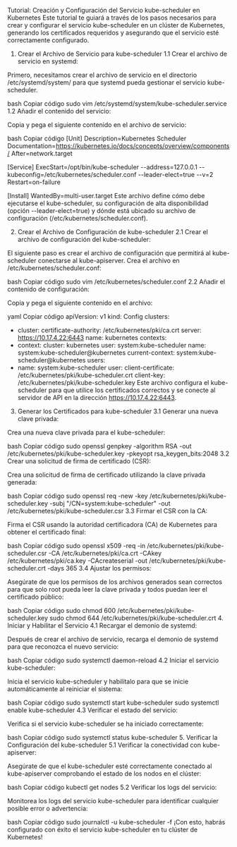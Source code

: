 Tutorial: Creación y Configuración del Servicio kube-scheduler en Kubernetes
Este tutorial te guiará a través de los pasos necesarios para crear y configurar el servicio kube-scheduler en un clúster de Kubernetes, generando los certificados requeridos y asegurando que el servicio esté correctamente configurado.

1. Crear el Archivo de Servicio para kube-scheduler
1.1 Crear el archivo de servicio en systemd:

Primero, necesitamos crear el archivo de servicio en el directorio /etc/systemd/system/ para que systemd pueda gestionar el servicio kube-scheduler.

bash
Copiar código
sudo vim /etc/systemd/system/kube-scheduler.service
1.2 Añadir el contenido del servicio:

Copia y pega el siguiente contenido en el archivo de servicio:

bash
Copiar código
[Unit]
Description=Kubernetes Scheduler
Documentation=https://kubernetes.io/docs/concepts/overview/components/
After=network.target

[Service]
ExecStart=/opt/bin/kube-scheduler --address=127.0.0.1 --kubeconfig=/etc/kubernetes/scheduler.conf --leader-elect=true --v=2
Restart=on-failure

[Install]
WantedBy=multi-user.target
Este archivo define cómo debe ejecutarse el kube-scheduler, su configuración de alta disponibilidad (opción --leader-elect=true) y dónde está ubicado su archivo de configuración (/etc/kubernetes/scheduler.conf).

2. Crear el Archivo de Configuración de kube-scheduler
2.1 Crear el archivo de configuración del kube-scheduler:

El siguiente paso es crear el archivo de configuración que permitirá al kube-scheduler conectarse al kube-apiserver. Crea el archivo en /etc/kubernetes/scheduler.conf:

bash
Copiar código
sudo vim /etc/kubernetes/scheduler.conf
2.2 Añadir el contenido de configuración:

Copia y pega el siguiente contenido en el archivo:

yaml
Copiar código
apiVersion: v1
kind: Config
clusters:
- cluster:
    certificate-authority: /etc/kubernetes/pki/ca.crt
    server: https://10.17.4.22:6443
  name: kubernetes
contexts:
- context:
    cluster: kubernetes
    user: system:kube-scheduler
  name: system:kube-scheduler@kubernetes
current-context: system:kube-scheduler@kubernetes
users:
- name: system:kube-scheduler
  user:
    client-certificate: /etc/kubernetes/pki/kube-scheduler.crt
    client-key: /etc/kubernetes/pki/kube-scheduler.key
Este archivo configura el kube-scheduler para que utilice los certificados correctos y se conecte al servidor de API en la dirección https://10.17.4.22:6443.

3. Generar los Certificados para kube-scheduler
3.1 Generar una nueva clave privada:

Crea una nueva clave privada para el kube-scheduler:

bash
Copiar código
sudo openssl genpkey -algorithm RSA -out /etc/kubernetes/pki/kube-scheduler.key -pkeyopt rsa_keygen_bits:2048
3.2 Crear una solicitud de firma de certificado (CSR):

Crea una solicitud de firma de certificado utilizando la clave privada generada:

bash
Copiar código
sudo openssl req -new -key /etc/kubernetes/pki/kube-scheduler.key -subj "/CN=system:kube-scheduler" -out /etc/kubernetes/pki/kube-scheduler.csr
3.3 Firmar el CSR con la CA:

Firma el CSR usando la autoridad certificadora (CA) de Kubernetes para obtener el certificado final:

bash
Copiar código
sudo openssl x509 -req -in /etc/kubernetes/pki/kube-scheduler.csr -CA /etc/kubernetes/pki/ca.crt -CAkey /etc/kubernetes/pki/ca.key -CAcreateserial -out /etc/kubernetes/pki/kube-scheduler.crt -days 365
3.4 Ajustar los permisos:

Asegúrate de que los permisos de los archivos generados sean correctos para que solo root pueda leer la clave privada y todos puedan leer el certificado público:

bash
Copiar código
sudo chmod 600 /etc/kubernetes/pki/kube-scheduler.key
sudo chmod 644 /etc/kubernetes/pki/kube-scheduler.crt
4. Iniciar y Habilitar el Servicio
4.1 Recargar el demonio de systemd:

Después de crear el archivo de servicio, recarga el demonio de systemd para que reconozca el nuevo servicio:

bash
Copiar código
sudo systemctl daemon-reload
4.2 Iniciar el servicio kube-scheduler:

Inicia el servicio kube-scheduler y habilítalo para que se inicie automáticamente al reiniciar el sistema:

bash
Copiar código
sudo systemctl start kube-scheduler
sudo systemctl enable kube-scheduler
4.3 Verificar el estado del servicio:

Verifica si el servicio kube-scheduler se ha iniciado correctamente:

bash
Copiar código
sudo systemctl status kube-scheduler
5. Verificar la Configuración del kube-scheduler
5.1 Verificar la conectividad con kube-apiserver:

Asegúrate de que el kube-scheduler esté correctamente conectado al kube-apiserver comprobando el estado de los nodos en el clúster:

bash
Copiar código
kubectl get nodes
5.2 Verificar los logs del servicio:

Monitorea los logs del servicio kube-scheduler para identificar cualquier posible error o advertencia:

bash
Copiar código
sudo journalctl -u kube-scheduler -f
¡Con esto, habrás configurado con éxito el servicio kube-scheduler en tu clúster de Kubernetes!